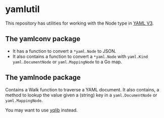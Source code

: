 # yamlutil

This repository has utilities for working with the Node type in [YAML V3](https://pkg.go.dev/gopkg.in/yaml.v3).

## The yamlconv package

- It has a function to convert a `*yaml.Node` to JSON.
- It also contains a function to convert a `*yaml.Node` with `yaml.Kind` `yaml.DocumentNode` or  `yaml.MappingNode` to a Go map. 

## The yamlnode package

Contains a Walk function to traverse a YAML document.
It also contains, a method to lookup the value given a (string) key in a `yaml.DocumentNode` or  `yaml.MappingNode`.

You may want to use [yqlib](https://pkg.go.dev/github.com/mikefarah/yq/v4@v4.31.2/pkg/yqlib) instead.
